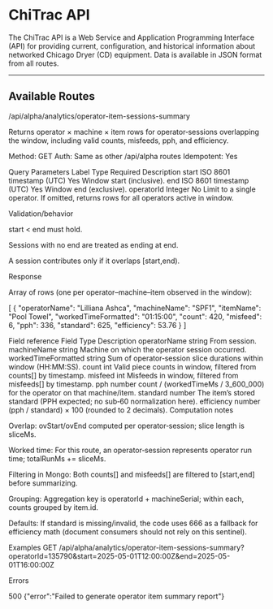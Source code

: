 # ChiTrac API

The ChiTrac API is a Web Service and Application Programming Interface (API) for providing current, configuration, and historical information about networked Chicago Dryer (CD) equipment. Data is available in JSON format from all routes.

---

## Available Routes


/api/alpha/analytics/operator-item-sessions-summary

Returns operator × machine × item rows for operator‑sessions overlapping the window, including valid counts, misfeeds, pph, and efficiency.

Method: GET
Auth: Same as other /api/alpha routes
Idempotent: Yes

Query Parameters
Label	Type	Required	Description
start	ISO 8601 timestamp (UTC)	Yes	Window start (inclusive).
end	ISO 8601 timestamp (UTC)	Yes	Window end (exclusive).
operatorId	Integer	No	Limit to a single operator. If omitted, returns rows for all operators active in window.

Validation/behavior

start < end must hold.

Sessions with no end are treated as ending at end.

A session contributes only if it overlaps [start,end).

Response

Array of rows (one per operator–machine–item observed in the window):

[
  {
    "operatorName": "Lilliana Ashca",
    "machineName": "SPF1",
    "itemName": "Pool Towel",
    "workedTimeFormatted": "01:15:00",
    "count": 420,
    "misfeed": 6,
    "pph": 336,
    "standard": 625,
    "efficiency": 53.76
  }
]

Field reference
Field	Type	Description
operatorName	string	From session.
machineName	string	Machine on which the operator session occurred.
workedTimeFormatted	string	Sum of operator‑session slice durations within window (HH:MM:SS).
count	int	Valid piece counts in window, filtered from counts[] by timestamp.
misfeed	int	Misfeeds in window, filtered from misfeeds[] by timestamp.
pph	number	count / (workedTimeMs / 3_600_000) for the operator on that machine/item.
standard	number	The item’s stored standard (PPH expected; no sub‑60 normalization here).
efficiency	number	(pph / standard) × 100 (rounded to 2 decimals).
Computation notes

Overlap: ovStart/ovEnd computed per operator‑session; slice length is sliceMs.

Worked time: For this route, an operator‑session represents operator run time; totalRunMs += sliceMs.

Filtering in Mongo: Both counts[] and misfeeds[] are filtered to [start,end] before summarizing.

Grouping: Aggregation key is operatorId + machineSerial; within each, counts grouped by item.id.

Defaults: If standard is missing/invalid, the code uses 666 as a fallback for efficiency math (document consumers should not rely on this sentinel).

Examples
GET /api/alpha/analytics/operator-item-sessions-summary?operatorId=135790&start=2025-05-01T12:00:00Z&end=2025-05-01T16:00:00Z

Errors

500
{"error":"Failed to generate operator item summary report"}